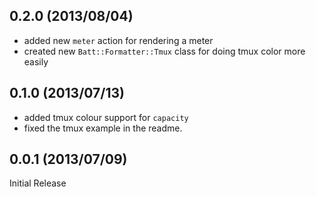 0.2.0 (2013/08/04)
---

 * added new `meter` action for rendering a meter
 * created new `Batt::Formatter::Tmux` class for doing tmux color more easily

0.1.0 (2013/07/13)
---

 * added tmux colour support for `capacity`
 * fixed the tmux example in the readme.

0.0.1 (2013/07/09)
---

Initial Release
